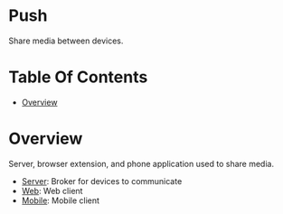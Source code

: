 # Push
Share media between devices.

# Table Of Contents
- [Overview](#overview)

# Overview
Server, browser extension, and phone application used to share media.

- [Server](./server): Broker for devices to communicate
- [Web](./web): Web client
- [Mobile](./mobile): Mobile client
